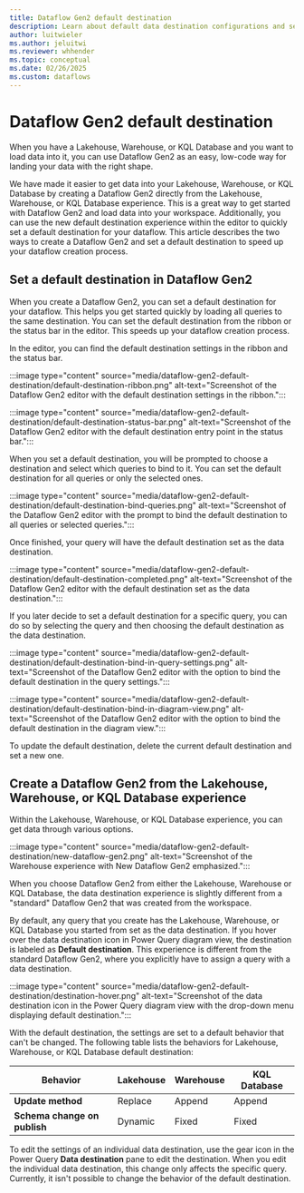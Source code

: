 ```yaml
---
title: Dataflow Gen2 default destination
description: Learn about default data destination configurations and settings in Dataflow Gen2.
author: luitwieler
ms.author: jeluitwi
ms.reviewer: whhender
ms.topic: conceptual
ms.date: 02/26/2025
ms.custom: dataflows
---
```


# Dataflow Gen2 default destination

When you have a Lakehouse, Warehouse, or KQL Database and you want to load data into it, you can use Dataflow Gen2 as an easy, low-code way for landing your data with the right shape.

We have made it easier to get data into your Lakehouse, Warehouse, or KQL Database by creating a Dataflow Gen2 directly from the Lakehouse, Warehouse, or KQL Database experience. This is a great way to get started with Dataflow Gen2 and load data into your workspace. Additionally, you can use the new default destination experience within the editor to quickly set a default destination for your dataflow. This article describes the two ways to create a Dataflow Gen2 and set a default destination to speed up your dataflow creation process.

## Set a default destination in Dataflow Gen2

When you create a Dataflow Gen2, you can set a default destination for your dataflow. This helps you get started quickly by loading all queries to the same destination. You can set the default destination from the ribbon or the status bar in the editor. This speeds up your dataflow creation process.

In the editor, you can find the default destination settings in the ribbon and the status bar.

:::image type="content" source="media/dataflow-gen2-default-destination/default-destination-ribbon.png" alt-text="Screenshot of the Dataflow Gen2 editor with the default destination settings in the ribbon.":::

:::image type="content" source="media/dataflow-gen2-default-destination/default-destination-status-bar.png" alt-text="Screenshot of the Dataflow Gen2 editor with the default destination entry point in the status bar.":::

When you set a default destination, you will be prompted to choose a destination and select which queries to bind to it. You can set the default destination for all queries or only the selected ones.

:::image type="content" source="media/dataflow-gen2-default-destination/default-destination-bind-queries.png" alt-text="Screenshot of the Dataflow Gen2 editor with the prompt to bind the default destination to all queries or selected queries.":::

Once finished, your query will have the default destination set as the data destination.

:::image type="content" source="media/dataflow-gen2-default-destination/default-destination-completed.png" alt-text="Screenshot of the Dataflow Gen2 editor with the default destination set as the data destination.":::

If you later decide to set a default destination for a specific query, you can do so by selecting the query and then choosing the default destination as the data destination.

:::image type="content" source="media/dataflow-gen2-default-destination/default-destination-bind-in-query-settings.png" alt-text="Screenshot of the Dataflow Gen2 editor with the option to bind the default destination in the query settings.":::

:::image type="content" source="media/dataflow-gen2-default-destination/default-destination-bind-in-diagram-view.png" alt-text="Screenshot of the Dataflow Gen2 editor with the option to bind the default destination in the diagram view.":::

To update the default destination, delete the current default destination and set a new one.

## Create a Dataflow Gen2 from the Lakehouse, Warehouse, or KQL Database experience

Within the Lakehouse, Warehouse, or KQL Database experience, you can get data through various options.  

:::image type="content" source="media/dataflow-gen2-default-destination/new-dataflow-gen2.png" alt-text="Screenshot of the Warehouse experience with New Dataflow Gen2 emphasized.":::

When you choose Dataflow Gen2 from either the Lakehouse, Warehouse or KQL Database, the data destination experience is slightly different from a "standard" Dataflow Gen2 that was created from the workspace.

By default, any query that you create has the Lakehouse, Warehouse, or KQL Database you started from set as the data destination. If you hover over the data destination icon in Power Query diagram view, the destination is labeled as **Default destination**. This experience is different from the standard Dataflow Gen2, where you explicitly have to assign a query with a data destination.

:::image type="content" source="media/dataflow-gen2-default-destination/destination-hover.png" alt-text="Screenshot of the data destination icon in the Power Query diagram view with the drop-down menu displaying default destination.":::

With the default destination, the settings are set to a default behavior that can't be changed. The following table lists the behaviors for Lakehouse, Warehouse, or KQL Database default destination:

| Behavior | Lakehouse | Warehouse | KQL Database |
| -------- | --------- | --------- | --------- |
| **Update method** |Replace | Append | Append |
| **Schema change on publish** | Dynamic | Fixed | Fixed |

To edit the settings of an individual data destination, use the gear icon in the Power Query **Data destination** pane to edit the destination. When you edit the individual data destination, this change only affects the specific query. Currently, it isn't possible to change the behavior of the default destination.
